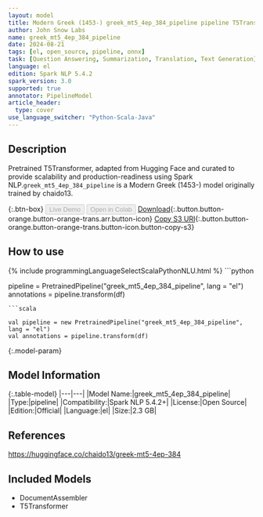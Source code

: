 ```yaml
---
layout: model
title: Modern Greek (1453-) greek_mt5_4ep_384_pipeline pipeline T5Transformer from chaido13
author: John Snow Labs
name: greek_mt5_4ep_384_pipeline
date: 2024-08-21
tags: [el, open_source, pipeline, onnx]
task: [Question Answering, Summarization, Translation, Text Generation]
language: el
edition: Spark NLP 5.4.2
spark_version: 3.0
supported: true
annotator: PipelineModel
article_header:
  type: cover
use_language_switcher: "Python-Scala-Java"
---
```


## Description

Pretrained T5Transformer, adapted from Hugging Face and curated to provide scalability and production-readiness using Spark NLP.`greek_mt5_4ep_384_pipeline` is a Modern Greek (1453-) model originally trained by chaido13.

{:.btn-box}
<button class="button button-orange" disabled>Live Demo</button>
<button class="button button-orange" disabled>Open in Colab</button>
[Download](https://s3.amazonaws.com/auxdata.johnsnowlabs.com/public/models/greek_mt5_4ep_384_pipeline_el_5.4.2_3.0_1724282953462.zip){:.button.button-orange.button-orange-trans.arr.button-icon}
[Copy S3 URI](s3://auxdata.johnsnowlabs.com/public/models/greek_mt5_4ep_384_pipeline_el_5.4.2_3.0_1724282953462.zip){:.button.button-orange.button-orange-trans.button-icon.button-copy-s3}

## How to use



<div class="tabs-box" markdown="1">
{% include programmingLanguageSelectScalaPythonNLU.html %}
```python

pipeline = PretrainedPipeline("greek_mt5_4ep_384_pipeline", lang = "el")
annotations =  pipeline.transform(df)   

```
```scala

val pipeline = new PretrainedPipeline("greek_mt5_4ep_384_pipeline", lang = "el")
val annotations = pipeline.transform(df)

```
</div>

{:.model-param}
## Model Information

{:.table-model}
|---|---|
|Model Name:|greek_mt5_4ep_384_pipeline|
|Type:|pipeline|
|Compatibility:|Spark NLP 5.4.2+|
|License:|Open Source|
|Edition:|Official|
|Language:|el|
|Size:|2.3 GB|

## References

https://huggingface.co/chaido13/greek-mt5-4ep-384

## Included Models

- DocumentAssembler
- T5Transformer